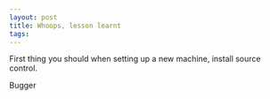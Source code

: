 ```yaml
---
layout: post
title: Whoops, lesson learnt
tags: 
---
```


First thing you should when setting up a new machine, install source control.

Bugger

